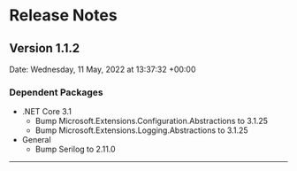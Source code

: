 # Release Notes

## Version 1.1.2

Date: Wednesday, 11 May, 2022 at 13:37:32 +00:00

### Dependent Packages

- .NET Core 3.1
  - Bump Microsoft.Extensions.Configuration.Abstractions to 3.1.25
  - Bump Microsoft.Extensions.Logging.Abstractions to 3.1.25
- General
  - Bump Serilog to 2.11.0

---


